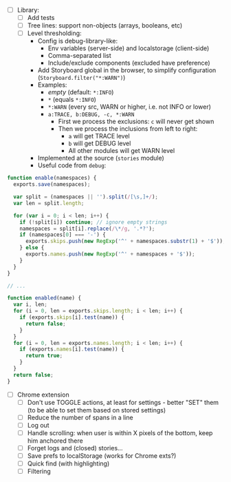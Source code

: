 - [ ] Library:
    + [ ] Add tests
    + [ ] Tree lines: support non-objects (arrays, booleans, etc)
    + [ ] Level thresholding:
        * Config is debug-library-like:
            - Env variables (server-side) and localstorage (client-side)
            - Comma-separated list
            - Include/exclude components (excluded have preference)
        * Add Storyboard global in the browser, to simplify configuration (`Storyboard.filter("*:WARN")`)
        * Examples:
            - *empty* (default: `*:INFO`)
            - `*` (equals `*:INFO`)
            - `*:WARN` (every src, WARN or higher, i.e. not INFO or lower)
            - `a:TRACE, b:DEBUG, -c, *:WARN`
                + First we process the exclusions: `c` will never get shown
                + Then we process the inclusions from left to right:
                    * `a` will get TRACE level
                    * `b` will get DEBUG level
                    * All other modules will get WARN level
        * Implemented at the source (`stories` module)
        * Useful code from `debug`:

```js
function enable(namespaces) {
  exports.save(namespaces);

  var split = (namespaces || '').split(/[\s,]+/);
  var len = split.length;

  for (var i = 0; i < len; i++) {
    if (!split[i]) continue; // ignore empty strings
    namespaces = split[i].replace(/\*/g, '.*?');
    if (namespaces[0] === '-') {
      exports.skips.push(new RegExp('^' + namespaces.substr(1) + '$'));
    } else {
      exports.names.push(new RegExp('^' + namespaces + '$'));
    }
  }
}

// ...

function enabled(name) {
  var i, len;
  for (i = 0, len = exports.skips.length; i < len; i++) {
    if (exports.skips[i].test(name)) {
      return false;
    }
  }
  for (i = 0, len = exports.names.length; i < len; i++) {
    if (exports.names[i].test(name)) {
      return true;
    }
  }
  return false;
}
```



- [ ] Chrome extension
    - [ ] Don't use TOGGLE actions, at least for settings - better "SET" them (to be able to set them based on stored settings)
    - [ ] Reduce the number of spans in a line
    - [ ] Log out
    - [ ] Handle scrolling: when user is within X pixels of the bottom, keep him anchored there
    - [ ] Forget logs and (closed) stories...
    - [ ] Save prefs to localStorage (works for Chrome exts?)
    - [ ] Quick find (with highlighting)
    - [ ] Filtering
